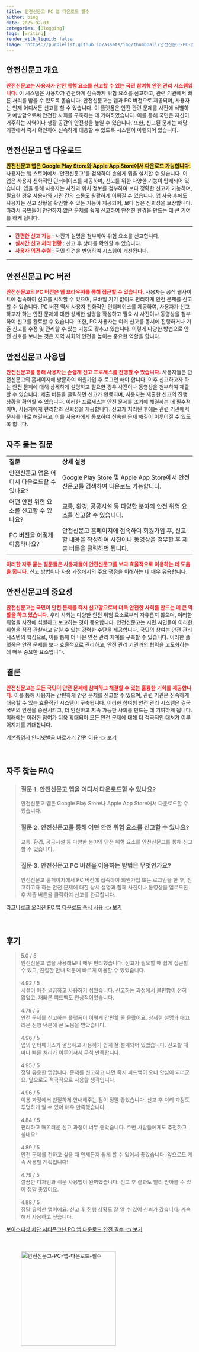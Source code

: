 ```yaml
---
title: 안전신문고 PC 앱 다운로드 필수
author: bing
date: 2025-02-03
categories: [Blogging]
tags: [writing]
render_with_liquid: false
image: 'https://purplelist.github.io/assets/img/thumbnail/안전신문고-PC-앱-다운로드-필수.webp'
---
```



<h2 id='안전신문고_개요'>안전신문고 개요</h2>

<p><b><span style="color: #ee2323;">안전신문고는 사용자가 안전 위험 요소를 신고할 수 있는 국민 참여형 안전 관리 시스템입니다.</span></b> 이 시스템은 사용자가 간편하게 신속하게 위험 요소를 신고하고, 관련 기관에서 빠른 처리를 받을 수 있도록 돕습니다. 안전신문고는 앱과 PC 버전으로 제공되며, 사용자는 언제 어디서든 신고를 할 수 있습니다. 이 플랫폼은 안전 관련 문제를 사전에 식별하고 예방함으로써 안전한 사회를 구축하는 데 기여하였습니다. 이를 통해 국민은 자신이 거주하는 지역이나 생활 공간의 안전성을 높일 수 있습니다. 또한, 신고된 문제는 해당 기관에서 즉시 확인하여 신속하게 대응할 수 있도록 시스템이 마련되어 있습니다.</p>

<h2 id='안전신문고_앱_다운로드'>안전신문고 앱 다운로드</h2>

<p><b><span style="background-color: #ffe066;">안전신문고 앱은 Google Play Store와 Apple App Store에서 다운로드 가능합니다.</span></b> 사용자는 앱 스토어에서 '안전신문고'를 검색하여 손쉽게 앱을 설치할 수 있습니다. 이 앱은 사용자 친화적인 인터페이스를 제공하며, 신고를 위한 다양한 기능이 탑재되어 있습니다. 앱을 통해 사용자는 사진과 위치 정보를 첨부하여 보다 정확한 신고가 가능하며, 필요한 경우 사용자와 기관 간의 소통도 원활하게 이뤄질 수 있습니다. 앱 사용 후에도 사용자는 신고 상황을 확인할 수 있는 기능이 제공되어, 보다 높은 신뢰성을 보장합니다. 따라서 국민들이 안전하지 않은 문제를 쉽게 신고하여 안전한 환경을 만드는 데 큰 기여를 하게 됩니다.</p>

<hr />

<ul>
    <li><b><span style="color: #ee2323;">간편한 신고 기능</span></b> : 사진과 설명을 첨부하여 위험 요소를 신고합니다.</li>
    <li><b><span style="color: #ee2323;">실시간 신고 처리 현황</span></b> : 신고 후 상태를 확인할 수 있습니다.</li>
    <li><b><span style="color: #ee2323;">사용자 의견 수렴</span></b> : 국민 의견을 반영하여 시스템이 개선됩니다.</li>
</ul>

<hr />

<h2 id='안전신문고_PC_버전'>안전신문고 PC 버전</h2>

<p><b><span style="color: #ee2323;">안전신문고의 PC 버전은 웹 브라우저를 통해 접근할 수 있습니다.</span></b> 사용자는 공식 웹사이트에 접속하여 신고를 시작할 수 있으며, 모바일 기기 없이도 편리하게 안전 문제를 신고할 수 있습니다. PC 버전 역시 사용자 친화적인 인터페이스를 제공하여, 사용자가 신고하고자 하는 안전 문제에 대한 상세한 설명을 작성하고 필요 시 사진이나 동영상을 첨부하여 신고를 완료할 수 있습니다. 또한, PC 사용자는 여러 신고를 동시에 진행하거나 기존 신고를 수정 및 관리할 수 있는 기능도 갖추고 있습니다. 이렇게 다양한 방법으로 안전 신호를 보내는 것은 지역 사회의 안전을 높이는 중요한 역할을 합니다.</p>

<h2 id='안전신문고_사용법'>안전신문고 사용법</h2>

<p><b><span style="color: #ee2323;">안전신문고를 통해 사용자는 손쉽게 신고 프로세스를 진행할 수 있습니다.</span></b> 사용자들은 안전신문고의 홈페이지에 방문하여 회원가입 후 로그인 해야 합니다. 이후 신고하고자 하는 안전 문제에 대해 상세하게 설명하고 필요한 경우 사진이나 동영상을 첨부하여 제출할 수 있습니다. 제출 버튼을 클릭하면 신고가 완료되며, 사용자는 제출한 신고의 진행 상황을 확인할 수 있습니다. 이러한 프로세스는 안전 문제를 조기에 해결하는 데 필수적이며, 사용자에게 편리함과 신뢰성을 제공합니다. 신고가 처리된 후에는 관련 기관에서 문제를 바로 해결하고, 이를 사용자에게 통보하여 신속한 문제 해결이 이루어질 수 있도록 합니다.</p>

<h2 id='자주_묻는_질문'>자주 묻는 질문</h2>

<table>
    <tr>
        <td><b>질문</b></td>
        <td><b>상세 설명</b></td>
    </tr>
    <tr>
        <td>안전신문고 앱은 어디서 다운로드할 수 있나요?</td>
        <td>Google Play Store 및 Apple App Store에서 안전신문고를 검색하여 다운로드 가능합니다.</td>
    </tr>
    <tr>
        <td>어떤 안전 위험 요소를 신고할 수 있나요?</td>
        <td>교통, 환경, 공공시설 등 다양한 분야의 안전 위험 요소를 신고할 수 있습니다.</td>
    </tr>
    <tr>
        <td>PC 버전을 어떻게 이용하나요?</td>
        <td>안전신문고 홈페이지에 접속하여 회원가입 후, 신고할 내용을 작성하여 사진이나 동영상을 첨부한 후 제출 버튼을 클릭하면 됩니다.</td>
    </tr>
</table>

<p><b><span style="color: #ee2323;">이러한 자주 묻는 질문들은 사용자들이 안전신문고를 보다 효율적으로 이용하는 데 도움을 줍니다.</span></b> 신고 방법이나 사용 과정에서의 주요 쟁점을 이해하는 데 매우 유용합니다.</p>

<h2 id='안전신문고의_중요성'>안전신문고의 중요성</h2>

<p><b><span style="color: #ee2323;">안전신문고는 국민이 안전 문제를 즉시 신고함으로써 더욱 안전한 사회를 만드는 데 큰 역할을 하고 있습니다.</span></b> 우리 사회는 다양한 안전 위험 요소로부터 자유롭지 않으며, 이러한 위험을 사전에 식별하고 보고하는 것이 중요합니다. 안전신문고는 시민 시민들이 이러한 위험을 직접 관찰하고 알릴 수 있는 강력한 수단을 제공합니다. 국민의 참여는 안전 관리 시스템의 핵심으로, 이를 통해 더 나은 안전 관리 체계를 구축할 수 있습니다. 이러한 플랫폼은 안전 문제를 보다 효율적으로 관리하고, 안전 관리 기관과의 협력을 고도화하는 데 매우 중요한 요소입니다.</p>

<h2 id='결론'>결론</h2>

<p><b><span style="color: #ee2323;">안전신문고는 모든 국민이 안전 문제에 참여하고 해결할 수 있는 훌륭한 기회를 제공합니다.</span></b> 이를 통해 사용자는 간편하게 안전 문제를 신고할 수 있으며, 관련 기관은 신속하게 대응할 수 있는 효율적인 시스템이 구축됩니다. 이러한 참여형 안전 관리 시스템은 결국 국민의 안전을 증진시키고, 더 안전하고 지속 가능한 사회를 만드는 데 기여하게 됩니다. 미래에는 이러한 참여가 더욱 확대되어 모든 안전 문제에 대해 더 적극적인 대처가 이루어지기를 기대합니다.</p>


<p><a class="click-button" title="기본증명서 인터넷발급 바로가기 간편 이용" href="https://purplelist.github.io/posts/%EA%B8%B0%EB%B3%B8%EC%A6%9D%EB%AA%85%EC%84%9C-%EC%9D%B8%ED%84%B0%EB%84%B7%EB%B0%9C%EA%B8%89-%EB%B0%94%EB%A1%9C%EA%B0%80%EA%B8%B0-%EA%B0%84%ED%8E%B8-%EC%9D%B4%EC%9A%A9/" rel="dofollow">기본증명서 인터넷발급 바로가기 간편 이용 👈 보기</a></p><br>
<h2 id='자주_찾는_FAQ'>자주 찾는 FAQ</h2>
<div itemscope="" itemtype="https://schema.org/FAQPage"> 
<blockquote> 
<div itemscope="" itemprop="mainEntity" itemtype="https://schema.org/Question"> 
<h3 itemprop="name">질문 1. 안전신문고 앱을 어디서 다운로드할 수 있나요?</h3> 
<div itemscope="" itemprop="acceptedAnswer" itemtype="https://schema.org/Answer"> 
<span itemprop="text"> 
<p>안전신문고 앱은 Google Play Store나 Apple App Store에서 다운로드할 수 있습니다.</p> 
</span> 
</div> 
</div> 

<div itemscope="" itemprop="mainEntity" itemtype="https://schema.org/Question"> 
<h3 itemprop="name">질문 2. 안전신문고를 통해 어떤 안전 위험 요소를 신고할 수 있나요?</h3> 
<div itemscope="" itemprop="acceptedAnswer" itemtype="https://schema.org/Answer"> 
<span itemprop="text"> 
<p>교통, 환경, 공공시설 등 다양한 분야의 안전 위험 요소를 안전신문고를 통해 신고할 수 있습니다.</p> 
</span> 
</div> 
</div> 

<div itemscope="" itemprop="mainEntity" itemtype="https://schema.org/Question"> 
<h3 itemprop="name">질문 3. 안전신문고 PC 버전을 이용하는 방법은 무엇인가요?</h3> 
<div itemscope="" itemprop="acceptedAnswer" itemtype="https://schema.org/Answer"> 
<span itemprop="text"> 
<p>안전신문고 홈페이지에서 PC 버전에 접속하여 회원가입 또는 로그인을 한 후, 신고하고자 하는 안전 문제에 대한 상세 설명과 함께 사진이나 동영상을 업로드한 후 제출 버튼을 클릭하여 신고를 완료합니다.</p> 
</span> 
</div> 
</div> 
</blockquote> 
</div>
<p><a class="click-button" title="라그나로크 오리진 PC 앱 다운로드 즉시 사용" href="https://purplelist.github.io/posts/%EB%9D%BC%EA%B7%B8%EB%82%98%EB%A1%9C%ED%81%AC-%EC%98%A4%EB%A6%AC%EC%A7%84-PC-%EC%95%B1-%EB%8B%A4%EC%9A%B4%EB%A1%9C%EB%93%9C-%EC%A6%89%EC%8B%9C-%EC%82%AC%EC%9A%A9/" rel="dofollow">라그나로크 오리진 PC 앱 다운로드 즉시 사용 👈 보기</a></p><br>
<h2 id='후기'>후기</h2>
<div itemscope itemtype="https://schema.org/Product">
  <blockquote>
  <div itemprop="review" itemscope itemtype="https://schema.org/Review">
      <div itemprop="reviewRating" itemscope itemtype="https://schema.org/Rating"> <span itemprop="ratingValue">5.0</span> / <span itemprop="bestRating">5</span> </div>
      <span itemprop="reviewBody">안전신문고 앱을 사용해보니 매우 편리했습니다. 신고가 필요할 때 쉽게 접근할 수 있고, 친절한 안내 덕분에 빠르게 이용할 수 있었습니다.</span>
  </div>
  <br>
  <div itemprop="review" itemscope itemtype="https://schema.org/Review">
      <div itemprop="reviewRating" itemscope itemtype="https://schema.org/Rating"> <span itemprop="ratingValue">4.92</span> / <span itemprop="bestRating">5</span> </div>
      <span itemprop="reviewBody">시설이 아주 깔끔하고 사용하기 쉬웠습니다. 신고하는 과정에서 불편함이 전혀 없었고, 재빠른 피드백도 인상적이었습니다.</span>
  </div>
  <br>
  <div itemprop="review" itemscope itemtype="https://schema.org/Review">
      <div itemprop="reviewRating" itemscope itemtype="https://schema.org/Rating"> <span itemprop="ratingValue">4.79</span> / <span itemprop="bestRating">5</span> </div>
      <span itemprop="reviewBody">안전 문제를 신고하는 플랫폼이 이렇게 간편할 줄 몰랐어요. 상세한 설명과 매끄러운 진행 덕분에 큰 도움을 받았습니다.</span>
  </div>
  <br>
  <div itemprop="review" itemscope itemtype="https://schema.org/Review">
      <div itemprop="reviewRating" itemscope itemtype="https://schema.org/Rating"> <span itemprop="ratingValue">4.96</span> / <span itemprop="bestRating">5</span> </div>
      <span itemprop="reviewBody">앱의 인터페이스가 깔끔하고 사용하기 쉽게 잘 설계되어 있었습니다. 신고할 때마다 빠른 처리가 이루어져서 무척 만족합니다.</span>
  </div>
  <br>
  <div itemprop="review" itemscope itemtype="https://schema.org/Review">
      <div itemprop="reviewRating" itemscope itemtype="https://schema.org/Rating"> <span itemprop="ratingValue">4.95</span> / <span itemprop="bestRating">5</span> </div>
      <span itemprop="reviewBody">정말 유용한 앱입니다. 문제를 신고하고 나면 즉시 피드백이 오니 안심이 되더군요. 앞으로도 적극적으로 사용할 생각입니다.</span>
  </div>
  <br>
  <div itemprop="review" itemscope itemtype="https://schema.org/Review">
      <div itemprop="reviewRating" itemscope itemtype="https://schema.org/Rating"> <span itemprop="ratingValue">4.96</span> / <span itemprop="bestRating">5</span> </div>
      <span itemprop="reviewBody">이용 과정에서 친절하게 안내해주는 점이 정말 좋았습니다. 신고 후 처리 과정도 투명하게 알 수 있어 매우 만족했습니다.</span>
  </div>
  <br>
  <div itemprop="review" itemscope itemtype="https://schema.org/Review">
      <div itemprop="reviewRating" itemscope itemtype="https://schema.org/Rating"> <span itemprop="ratingValue">4.84</span> / <span itemprop="bestRating">5</span> </div>
      <span itemprop="reviewBody">편리하고 매끄러운 신고 과정이 너무 좋았습니다. 주변 사람들에게도 추천하고 싶네요!</span>
  </div>
  <br>
  <div itemprop="review" itemscope itemtype="https://schema.org/Review">
      <div itemprop="reviewRating" itemscope itemtype="https://schema.org/Rating"> <span itemprop="ratingValue">4.89</span> / <span itemprop="bestRating">5</span> </div>
      <span itemprop="reviewBody">안전 문제를 전하고 싶을 때 언제든지 쉽게 할 수 있어서 좋았습니다. 앞으로도 계속 사용할 계획입니다!</span>
  </div>
  <br>
  <div itemprop="review" itemscope itemtype="https://schema.org/Review">
      <div itemprop="reviewRating" itemscope itemtype="https://schema.org/Rating"> <span itemprop="ratingValue">4.79</span> / <span itemprop="bestRating">5</span> </div>
      <span itemprop="reviewBody">깔끔한 디자인과 쉬운 사용법이 완벽했습니다. 신고 후 결과도 빨리 받아볼 수 있어 정말 좋았어요.</span>
  </div>
  <br>
  <div itemprop="review" itemscope itemtype="https://schema.org/Review">
      <div itemprop="reviewRating" itemscope itemtype="https://schema.org/Rating"> <span itemprop="ratingValue">4.88</span> / <span itemprop="bestRating">5</span> </div>
      <span itemprop="reviewBody">정말 유익한 앱이에요. 신고 후 진행 상황도 잘 알 수 있어 신뢰가 갔습니다. 계속해서 사용하고 싶습니다.</span>
  </div>
  </blockquote>
</div>
<p><a class="click-button" title="보이스피싱 차단 시티즌코난 PC 앱 다운로드 안전 필수" href="https://purplelist.github.io/posts/%EB%B3%B4%EC%9D%B4%EC%8A%A4%ED%94%BC%EC%8B%B1-%EC%B0%A8%EB%8B%A8-%EC%8B%9C%ED%8B%B0%EC%A6%8C%EC%BD%94%EB%82%9C-PC-%EC%95%B1-%EB%8B%A4%EC%9A%B4%EB%A1%9C%EB%93%9C-%EC%95%88%EC%A0%84-%ED%95%84%EC%88%98/" rel="dofollow">보이스피싱 차단 시티즌코난 PC 앱 다운로드 안전 필수 👈 보기</a></p><br>
<figure class="image"><img src="https://purplelist.github.io/assets/img/thumbnail/안전신문고-PC-앱-다운로드-필수.webp" alt="안전신문고-PC-앱-다운로드-필수" width="256" height="256"></figure>